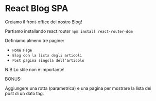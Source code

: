 # React Blog SPA

Creiamo il front-office del nostro Blog!

Partiamo installando react router `npm install react-router-dom`

Definiamo almeno tre pagine:

- `Home Page`
- `Blog con la lista degli articoli`
- `Post pagina singola dell’articolo`

N.B Lo stile non è importante!

BONUS:

Aggiungere una rotta (parametrica) e una pagina per mostrare la lista dei post di un dato tag.